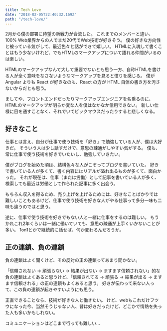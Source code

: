```yaml
---
title: Tech Love
date: "2018-02-05T22:40:32.169Z"
path: "/tech-love/"
---
```


2月から僕の部署に待望の新戦力が合流した。
これまでのメンバーと違い、100% Web業界からの人でまだ20代でWeb技術が好きそう。
僕の好きな方向性と被っている気がして、最近色々と話ができて嬉しい。
HTMLに入魂して書くことはもう少ないけれど、でもHTMLのマークアップについて語れる仲間がいるのは楽しい。

HTMLのマークアップなんて大して重要でないとも思う一方、自称HTMLを書ける人が全く意味をなさないようなマークアップを見ると憤りを感じる。
僕が Angular よりも React が好きなのも、React の方が HTML 自体の書き方を汚さないからだとも思う。

ましてや、フロントエンドだったりマークアップエンジニアを名乗るのに、HTMLのマークアップが明らか変な人を僕はなかなか信用できない。
新しい仕様に目を通すことなく、それでいてビックマウスだったりすると悲しくなる。


## 好きなこと
仕事とは言え、自分が仕事で使う技術を「好き」で勉強している人が、僕は大好きだ。
そういう人は少し話すだけで、意思の疎通がしやすい気がする。
僕も、常に仕事で使う技術を好きでいたいし、勉強していきたい。

僕がブログを始めた頃は、結構色々な人がこぞってブログを書いていた。
好きで書いている人が多くて、書く内容にはリアルが溢れ出るものが多くて、面白かった。
それが現在は、仕事（または労働）として記事を書いている人が多く、検索しても最近は労働として作られた記事に多く出会う。

もちろん収入を得るため、売り上げを上げるためには、好きなことばかりでは難しいこともあるけど、仕事で使う技術を好きな人がやる仕事って多分一味も二味も違うのではと思う。

逆に、仕事で使う技術を好きでもない人と一緒に仕事をするのは難しい。
もうかれこれ2年くらいは一緒に働いていても、意思の疎通が上手くいかないことが多い。
1on1とかで継続的に話せば、何か変わるんだろうか。


## 正の連鎖、負の連鎖
負の連鎖はよく聞くけど、その反対の正の連鎖ってあまり聞かない。

「信頼されない → 頑張らない → 結果が出ない → ますます信頼されない」的な負の連鎖はよくあると思うけど、「信頼されてる → 頑張る → 結果が出る → ますます信頼される」の正の連鎖もよくあると思う。
好きが伝わって来ない人って、この負の連鎖が起きやすいようにも思う。

正直できることなら、技術が好きな人と働きたい。
けど、webもこれだけフツウになった今、当然そうじゃない人、昔は好きだったけど、どこかで情熱を失った人も多いかもしれない。

コミュニケーションはどこまで行っても難しい...

